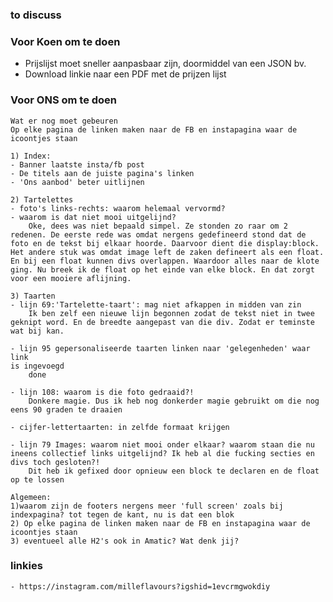 ### to discuss

### Voor Koen om te doen
- Prijslijst moet sneller aanpasbaar zijn, doormiddel van een JSON bv.
- Download linkie naar een PDF met de prijzen lijst

### Voor ONS om te doen

    Wat er nog moet gebeuren
    Op elke pagina de linken maken naar de FB en instapagina waar de
    icoontjes staan

    1) Index:
    - Banner laatste insta/fb post
    - De titels aan de juiste pagina's linken
    - 'Ons aanbod' beter uitlijnen

    2) Tartelettes
    - foto's links-rechts: waarom helemaal vervormd?
    - waarom is dat niet mooi uitgelijnd?
        Oke, dees was niet bepaald simpel. Ze stonden zo raar om 2 redenen. De eerste rede was omdat nergens gedefineerd stond dat de foto en de tekst bij elkaar hoorde. Daarvoor dient die display:block. Het andere stuk was omdat image left de zaken defineert als een float. En bij een float kunnen divs overlappen. Waardoor alles naar de klote ging. Nu breek ik de float op het einde van elke block. En dat zorgt voor een mooiere aflijning.

    3) Taarten
    - lijn 69:'Tartelette-taart': mag niet afkappen in midden van zin
        Ik ben zelf een nieuwe lijn begonnen zodat de tekst niet in twee geknipt word. En de breedte aangepast van die div. Zodat er teminste wat bij kan.

    - lijn 95 gepersonaliseerde taarten linken naar 'gelegenheden' waar link
    is ingevoegd
        done

    - lijn 108: waarom is die foto gedraaid?!
        Donkere magie. Dus ik heb nog donkerder magie gebruikt om die nog eens 90 graden te draaien

    - cijfer-lettertaarten: in zelfde formaat krijgen
    
    - lijn 79 Images: waarom niet mooi onder elkaar? waarom staan die nu
    ineens collectief links uitgelijnd? Ik heb al die fucking secties en
    divs toch gesloten?!
        Dit heb ik gefixed door opnieuw een block te declaren en de float op te lossen

    Algemeen:
    1)waarom zijn de footers nergens meer 'full screen' zoals bij
    indexpagina? tot tegen de kant, nu is dat een blok
    2) Op elke pagina de linken maken naar de FB en instapagina waar de
    icoontjes staan
    3) eventueel alle H2's ook in Amatic? Wat denk jij?


### linkies

    - https://instagram.com/milleflavours?igshid=1evcrmgwokdiy